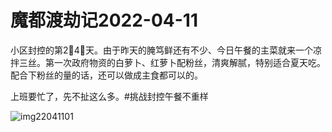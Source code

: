 # 魔都渡劫记2022-04-11

小区封控的第2⃣️4⃣️天。由于昨天的腌笃鲜还有不少、今日午餐的主菜就来一个凉拌三丝。第一次政府物资的白萝卜、红萝卜配粉丝，清爽解腻，特别适合夏天吃。配合下粉丝的量的话，还可以做成主食都可以的。

上班要忙了，先不扯这么多。#挑战封控午餐不重样

<img decoding="async" src="https://i0.wp.com/s2.loli.net/2022/05/02/W5XQ1ATNzPGd8IM.jpg?w=640&#038;ssl=1" alt="img22041101" data-recalc-dims="1" />
